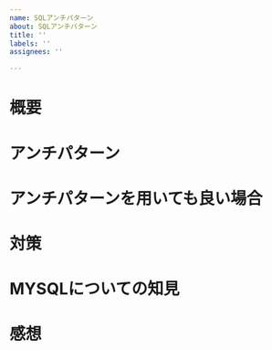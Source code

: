 ```yaml
---
name: SQLアンチパターン
about: SQLアンチパターン
title: ''
labels: ''
assignees: ''

---
```


# 概要

# アンチパターン

# アンチパターンを用いても良い場合

# 対策

# MYSQLについての知見

# 感想

